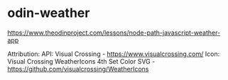 # odin-weather
https://www.theodinproject.com/lessons/node-path-javascript-weather-app

Attribution:
    API: 
        Visual Crossing - https://www.visualcrossing.com/
    Icon:
        Visual Crossing WeatherIcons 4th Set Color SVG - https://github.com/visualcrossing/WeatherIcons
